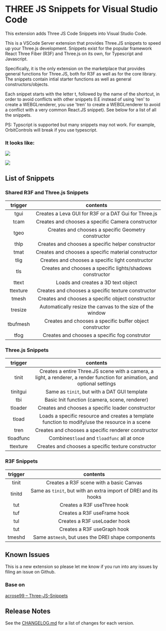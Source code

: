 # THREE JS Snippets for Visual Studio Code

This extension adds Three JS Code Snippets into Visual Studio Code.

This is a VSCode Server extension that provides Three.JS snippets to speed up your Three.js development. Snippets exist for the popular framework React Three Fiber (R3F) and Three.js on its own, for Typescript and Javascript.

Specifically, it is the only extension on the marketplace that provides general functions for Three.JS, both for R3F as well as for the core library. The snippets contain intial starter functions as well as general constructors/objects.

Each snippet starts with the letter t, followed by the name of the shortcut, in order to avoid conflicts with other snippets (I.E instead of using 'ren' to create a WEBGLrenderer, you use 'tren' to create a WEBGLrenderer to avoid a conflict with a very common React.JS snippet). See below for a list of all the snippets.

PS: Typscript is supported but many snippets may not work. For example, OrbitControls will break if you use typescript.


### It looks like:
![](https://raw.githubusercontent.com/hollowtree/vscode-vue-snippets/master/img/show1.png)

![](https://raw.githubusercontent.com/hollowtree/vscode-vue-snippets/master/img/show2.png)


## List of Snippets

### Shared  R3F and Three.js Snippets
|trigger|contents|
|:--:|:--:|
|tgui|Creates a Leva GUI for R3F or a DAT Gui for Three.js|
|tcam|Creates and chooses a specific Camera constructor|
|tgeo|Creates and chooses a specific Geometry constructor|
|thlp|Creates and chooses a specific helper constructor|
|tmat|Creates and chooses a specific material constructor|
|tlig|Creates and chooses a specific light constructor|
|tls|Creates and chooses a specific lights/shadows constructor|
|ttext|Loads and creates a 3D text object|
|ttexture|Creates and chooses a specific texture constructor|
|tmesh|Creates and chooses a specific object constructor|
|tresize|Automatically resize the canvas to the size of the window|
|tbufmesh|Creates and chooses a specific buffer object constructor|
|tfog|Creates and chooses a specific fog construtor| 

### Three.js Snippets
|trigger|contents|
|:--:|:--:|
|tinit|Creates a entire Three.JS scene with a camera, a light, a renderer, a render function for animation, and optional settings|
|tinitgui|Same as `tinit`, but with a DAT GUI template|
|tbi|Basic Init function (camera, scene, renderer)|
|tloader|Creates and chooses a specific loader constructor|
|tload|Loads a specific resource and creates a template function to modify/use the resource in a scene|
|tren|Creates and chooses a specific renderer constructor|
|tloadfunc|Combines`tload` and `tloadfunc` all at once|
|ttexture|Creates and chooses a specific texture constructor|

### R3F Snippets
|trigger|contents|
|:--:|:--:|
|tinit|Creates a R3F scene with a basic Canvas|
|tinitd|Same as `tinit`, but with an extra import of DREI and its hooks|
|tut|Creates a R3F useThree hook|
|tuf| Creates a R3F useFrame hook|
|tul|Creates a R3F useLoader hook|
|tut|Creates a R3F useGraph hook|
|tmeshd|Same as`tmesh`, but uses the DREI shape components|

## Known Issues

This is a new extension so please let me know if you run into any issues by filing an issue on Github. 

### Base on
[acrose99 – Three-JS-Snippets](https://github.com/acrose99/Three-JS-Snippets)

## Release Notes

See the [CHANGELOG.md](CHANGELOG.md) for a list of changes for each version.